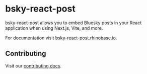 # bsky-react-post

bsky-react-post allows you to embed Bluesky posts in your React application when using Next.js, Vite, and more.

For documentation visit [bsky-react-post.rhinobase.io](https://bsky-react-post.rhinobase.io).

## Contributing

Visit our [contributing docs](https://github.com/rhinobase/react-bluesky/blob/main/CONTRIBUTING.md).
